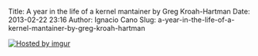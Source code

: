 Title: A year in the life of a kernel mantainer by Greg Kroah-Hartman
Date: 2013-02-22 23:16
Author: Ignacio Cano
Slug: a-year-in-the-life-of-a-kernel-mantainer-by-greg-kroah-hartman

[![Hosted by imgur](http://i.imgur.com/ZqIr0OM.jpg)][1]

  [1]: http://imgur.com/ZqIr0OM
    "A year in the life of a kernel mantainer by Greg Kroah-Hartman"
